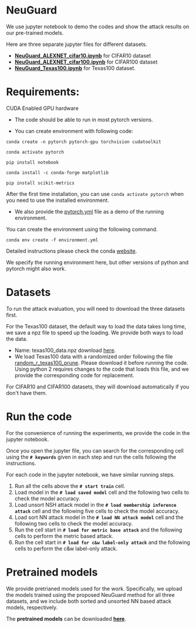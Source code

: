 # NeuGuard
We use jupyter notebook to demo the codes and show the attack results on our pre-trained models.

Here are three separate jupyter files for different datasets.

- **[NeuGuard_ALEXNET_cifar10.ipynb](./NeuGuard_ALEXNET_cifar10.ipynb)** for CIFAR10 dataset
- **[NeuGuard_ALEXNET_cifar100.ipynb](./NeuGuard_ALEXNET_cifar100.ipynb)** for CIFAR100 dataset
- **[NeuGuard_Texas100.ipynb](./NeuGuard_Texas100.ipynb)** for Texas100 dataset.


# Requirements:

CUDA Enabled GPU hardware

- The code should be able to run in most pytorch versions.

- You can create environment with following code:

`conda create -n pytorch pytorch-gpu torchvision cudatoolkit`

`conda activate pytorch`

`pip install notebook`

`conda install -c conda-forge matplotlib`

`pip install scikit-metrics`

After the first time installation, you can use `conda activate pytorch` when you need to use the installed environment.

- We also provide the [pytorch.yml](./pytorch.yml) file as a demo of the running environment. 

You can create the environment using the following command. 

`conda env create -f environment.yml`

Detailed instructions please check the conda [website](https://conda.io/projects/conda/en/latest/user-guide/tasks/manage-environments.html#create-env-from-file).

We specify the running environment here, but other versions of python and pytorch might also work.


# Datasets
To run the attack evaluation, you will need to download the three datasets first.

For the Texas100 dataset, the default way to load the data takes long time, we save a npz file to speed up the loading. We provide both ways to load the data.
- Name: texas100_data.npz download [here](https://drive.google.com/file/d/1G9-oWyLqiSTDuB2ku6xYY7MVWOur6OOA/view?usp=sharing).
- We load Texas100 data with a randomized order following the file [random_r_texas100_prune](./random_r_texas100_prune). Please download it before running the code. Using python 2 requires changes to the code that loads this file, and we provide the corresponding code for replacement.

For CIFAR10 and CIFAR100 datasets, they will download automatically if you don't have them.

# Run the code

For the convenience of running the experiments, we provide the code in the jupyter notebook.

Once you open the jupyter file, you can search for the corresponding cell using the **`# keywords`** given in each step and run the cells following the instructions.

For each code in the jupyter notebook, we have similar running steps.

1. Run all the cells above the **`# start train`** cell.
2. Load model in the **`# load saved model`** cell and the following two cells to check the model accuracy.
3. Load unsort NSH attack model in the **`# load membership inference attack`** cell and the following five cells to check the model accuracy.
4. Load sort NN attack model in the **`# load NN attack model`** cell and the following two cells to check the model accuracy.
5. Run the cell start in **`# load for metric base attack`** and the following cells to perform the metric based attack.
6. Run the cell start in **`# load for c&w label-only attack`** and the following cells to perform the c&w label-only attack.

# Pretrained models 

We provide pretrianed models used for the work. Specifically, we upload the models trained using the proposed NeuGuard method for all three datasets, and we include both sorted and unsorted NN based attack models, respectively.

The **pretrained models** can be downloaded **[here](https://drive.google.com/drive/folders/1qjPOpicHpCoKcdmL2Iko5f7P6ho5MrIq?usp=sharing)**.

